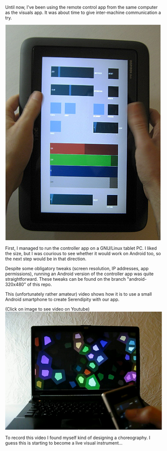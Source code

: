 Until now, I've been using the remote control app from the same computer as the visuals app. It was about time to give inter-machine communication a try.

![The controller app running on a tablet PC](project_images/2014-03-25/IMG_9676-serendipiter-00.JPG?raw=true "The controller app running on a tablet PC")

First, I managed to run the controller app on a GNU/Linux tablet PC. I liked the size, but I was courious to see whether it would work on Android too, so the next step would be in that direction.

Despite some obligatory tweaks (screen resolution, IP addresses, app permissions), running an Android version of the controller app was quite straightforward. These tweaks can be found on the branch "android-320x480" of this repo.

This (unfortunately rather amateur) video shows how it is to use a small Android smartphone to create Serendipity with our app.

(Click on image to see video on Youtube)
[![Link to Youtube video](project_images/2014-03-25/vlcsnap-2014-03-25-01h26m37s32.png?raw=true "Link to Youtube video")](http://youtu.be/4QSZSoGUKc4)

To record this video I found myself kind of designing a choreography. I guess this is starting to become a live visual instrument...
